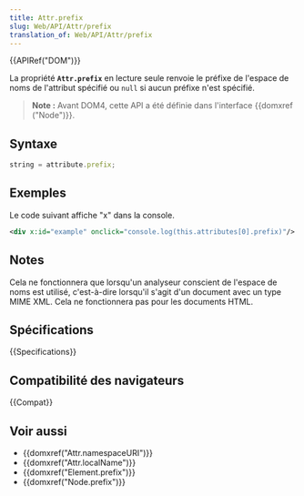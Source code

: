 ```yaml
---
title: Attr.prefix
slug: Web/API/Attr/prefix
translation_of: Web/API/Attr/prefix
---
```


{{APIRef("DOM")}}

La propriété **`Attr.prefix`** en lecture seule renvoie le préfixe de l'espace de noms de l'attribut spécifié ou `null` si aucun préfixe n'est spécifié.

> **Note :** Avant DOM4, cette API a été définie dans l'interface {{domxref ("Node")}}.

## Syntaxe

```js
string = attribute.prefix;
```

## Exemples

Le code suivant affiche "x" dans la console.

```xml
<div x:id="example" onclick="console.log(this.attributes[0].prefix)"/>
```

## Notes

Cela ne fonctionnera que lorsqu'un analyseur conscient de l'espace de noms est utilisé, c'est-à-dire lorsqu'il s'agit d'un document avec un type MIME XML. Cela ne fonctionnera pas pour les documents HTML.

## Spécifications

{{Specifications}}

## Compatibilité des navigateurs

{{Compat}}

## Voir aussi

- {{domxref("Attr.namespaceURI")}}
- {{domxref("Attr.localName")}}
- {{domxref("Element.prefix")}}
- {{domxref("Node.prefix")}}
